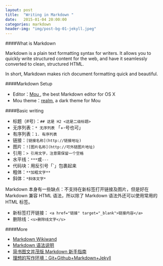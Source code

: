 ```yaml
---
layout: post
title:  "Writing in Markdown "
date:   2015-01-04 20:00:00
categories: markdown
header-img: "img/post-bg-01-jekyll.jpeg"
---
```


####What is Markdown

Markdown is a plain text formatting syntax for writers. It allows you to quickly write structured content for the web, and have it seamlessly converted to clean, structured HTML.

In short, Markdown makes rich document formatting quick and beautiful.

####Markdown Setup

- Editor：<a href="http://25.io/mou/" target="_blank">Mou </a>, the best Markdown editor for OS X
- Mou theme：<a href="https://github.com/zhf/realm-theme" target="_blank">realm</a>, a dark theme for Mou

####Basic writing

- 标题（#号）：`## 这是 H2 <这是二级标题>`
- 无序列表：`* 无序列表` 「+-号也可」
- 有序列表：`1. 有序列表 `
- 链接：`[链接名称](http://链接地址)`
- 图片：`![图片名称](http://可外链图片地址)`
- 引用：` > 引用文字，注意需保留一个空格 `
- 水平线：`***`或`---`
- 代码块：用反引号「`」包裹起来
- 粗体：`**加粗文字**`
- 斜体：`*斜体文字*`

Markdown 本身有一些缺点：不支持在新标签打开链接及图片，但是好在 Markdown 兼容 HTML 语法，所以除了 Markdown 语法外还可以使用常用的 HTML 标签。

- 新标签打开链接： `<a href="链接" target="_blank">链接内容</a>` 
- 删除线：`<s>删除线文字</s>`


####More


- <a href="http://www.wikiwand.com/zh/Markdown" target="_blank">Markdown Wikiwand</a>
- <a href="http://wowubuntu.com/markdown/" target="_blank">Markdown 语法说明</a>
- <a href="http://www.jianshu.com/p/q81RER" target="_blank">简书图文并茂版 Markdown 新手指南</a>
- <a href="http://www.yangzhiping.com/tech/writing-space.html" target="_blank">理想的写作环境：Git+Github+Markdown+Jekyll</a>




